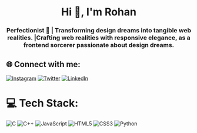<h1 align="center">Hi 👋, I'm Rohan</h1>
<h3 align="center"> Perfectionist 🎨 | Transforming design dreams into tangible web realities. |Crafting web realities with responsive elegance, as a frontend sorcerer passionate about design dreams.</h3>

## 🌐 Connect with me:

[![Instagram](https://img.shields.io/badge/Instagram-%23E4405F.svg?logo=Instagram&logoColor=white)](https://www.instagram.com/_rohansalunkhe?igsh=MXU2NGMwMzl3MW5pcw==) [![Twitter](https://img.shields.io/badge/Twitter-%231DA1F2.svg?logo=Twitter&logoColor=white)](https://x.com/_Rohan_Salunkhe?t=x5eqkEy7mav-tc2Vn2bpxw&s=09) [![LinkedIn](https://img.shields.io/badge/LinkedIn-%230077B5.svg?logo=linkedin&logoColor=white)](www.linkedin.com/in/rohan-salunkhe-6a4b68262)

# 💻 Tech Stack:

![C](https://img.shields.io/badge/c-%2300599C.svg?style=for-the-badge&logo=c&logoColor=white) ![C++](https://img.shields.io/badge/c++-%2300599C.svg?style=for-the-badge&logo=c%2B%2B&logoColor=white) ![JavaScript](https://img.shields.io/badge/javascript-%23323330.svg?style=for-the-badge&logo=javascript&logoColor=%23F7DF1E) ![HTML5](https://img.shields.io/badge/html5-%23E34F26.svg?style=for-the-badge&logo=html5&logoColor=white) ![CSS3](https://img.shields.io/badge/css3-%231572B6.svg?style=for-the-badge&logo=css3&logoColor=white) ![Python](https://img.shields.io/badge/python-3670A0?style=for-the-badge&logo=python&logoColor=ffdd54)
